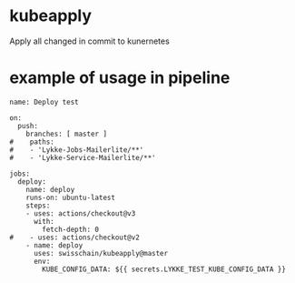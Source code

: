 # kubeapply
Apply all changed in commit to kunernetes
# example of usage in pipeline
```
name: Deploy test

on:
  push:
    branches: [ master ]
#    paths:
#    - 'Lykke-Jobs-Mailerlite/**'
#    - 'Lykke-Service-Mailerlite/**'

jobs:
  deploy:
    name: deploy
    runs-on: ubuntu-latest
    steps:
    - uses: actions/checkout@v3
      with:
        fetch-depth: 0
#    - uses: actions/checkout@v2
    - name: deploy
      uses: swisschain/kubeapply@master
      env:
        KUBE_CONFIG_DATA: ${{ secrets.LYKKE_TEST_KUBE_CONFIG_DATA }}
```

